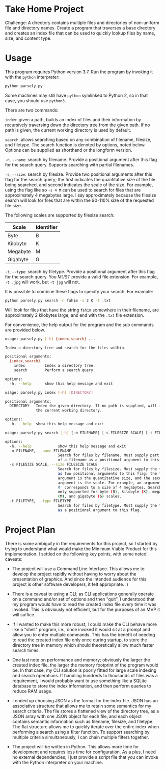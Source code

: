 # Take Home Project

Challenge: A directory contains multiple files and directories of non-uniform file and directory names. Create a program that traverses a base directory and creates an index file that can be used to quickly lookup files by name, size, and content type.

# Usage

This program requires Python version 3.7. Run the program by invoking it with the `python` interpreter:

```bash
python parsely.py
```

Some machines may still have `python` symlinked to Python 2, so in that case, you should use `python3`.

There are two commands:

`index`: given a path, builds an index of files and their information by recursively traversing down the directory tree from the given path. If no path is given, the current working directory is used by default.

`search`: allows searching based on any combination of filename, filesize, and filetype. The search function is denoted by options, noted below. Options can be supplied as shorthand or the longform version.

`-n`, `--name`: search by filename. Provide a positional argument after this flag for the search query. Supports searching with partial filenames.

`-s`, `--size`: search by filesize. Provide two positional arguments after this flag for the search query; the first indicates the quantitative size of the file being searched, and second indicates the scale of the size. For example, using the flag like so `-s 4 M` can be used to search for files that are approximately 4 megabytes large. I say approximately because the filesize search will look for files that are within the 90-110% size of the requested file size.

The following scales are supported by filesize search:

| Scale    | Identifier |
| -------- | ---------- |
| Byte     | B          |
| Kilobyte | K          |
| Megabyte | M          |
| Gigabyte | G          |

`-t`, `--type`: search by filetype. Provide a positional argument after this flag for the search query. You _MUST_ provide a valid file extension. For example, `-t .jpg` will work, but `-t jpg` will not.

It is possible to combine these flags to specify your search. For example:

```bash
python parsely.py search -n fahim -s 2 K -t .txt
```

Will look for files that have the string `fahim` somewhere in their filename, are approximately 2 kilobytes large, and end with the `.txt` file extension.

For convenience, the help output for the program and the sub commands are provided below.

```bash
usage: parsely.py [-h] {index,search} ...

Index a directory tree and search for the files within.

positional arguments:
  {index,search}
    index         Index a directory tree.
    search        Perform a search query.

options:
  -h, --help      show this help message and exit
```

```bash
usage: parsely.py index [-h] [DIRECTORY]

positional arguments:
  DIRECTORY   Index the given directory. If no path is supplied, will index
              the current working directory.

options:
  -h, --help  show this help message and exit
```

```bash
usage: parsely.py search [-h] [-n FILENAME] [-s FILESIZE SCALE] [-t FILETYPE]

options:
  -h, --help            show this help message and exit
  -n FILENAME, --name FILENAME
                        Search for files by filename. Must supply part or all
                        of a filename as a positional argument to this flag.
  -s FILESIZE SCALE, --size FILESIZE SCALE
                        Search for files by filesize. Must supply the filesize
                        as two positional arguments to this flag: the first
                        argument is the quantitative size, and the second
                        argument is the scale. For example, an argument of '4
                        M' corresponds to a size of 4 megabytes. Searching is
                        only supported for byte (B), kilobyte (K), megabyte
                        (M), and gigabyte (G) scales.
  -t FILETYPE, --type FILETYPE
                        Search for files by filetype. Must supply the filetype
                        as a positional argument to this flag.
```

# Project Plan

There is some ambiguity in the requirements for this project, so I started by trying to understand what would make the Minimum Viable Product for this implementation. I settled on the following key points, with some noted caveats:

- The project will use a Command Line Interface. This allows me to develop the project rapidly without having to worry about the presentation of graphics. And since the intended audience for this project is other software developers, it felt appropriate. :)

- There is a caveat to using a CLI; as CLI applications generally operate on a command and/or set of options and then "quit", I understood that my program would have to read the created index file every time it was invoked. This is obviously not efficient, but for the purposes of an MVP it will suffice.

- If I wanted to make this more robust, I could make the CLI behave more like a "shell" program, i.e., once invoked it would sit at a prompt and allow you to enter multiple commands. This has the benefit of needing to read the created index file only once during startup, to store the directory tree in memory which should theoretically allow much faster search times.

- One last note on performance and memory; obviously the larger the created index file, the larger the memory footprint of the program would be. In that case, my CLI solution is poorly fitted for large scale indexing and search operations. If handling hundreds to thousands of files was a requirement, I would probably want to use something like a SQLite database to store the index information, and then perform queries to reduce RAM usage.

- I ended up choosing JSON as the format for the index file. JSON has an associative structure that allows me to retain some semantics for my search criteria. The file stores a flattened view of the directory tree, as a JSON array with one JSON object for each file, and each object contains semantic information such as filename, filesize, and filetype. The flat structure allows me to quickly iterate over the entire index when performing a search using a filter function. To support searching by multiple criteria simultaneously, I can chain multiple filters together.

- The project will be written in Python. This allows more time for development and requires less time for configuration. As a plus, I need no external dependencies; I just provide a script file that you can invoke with the Python interpreter on your machine.
